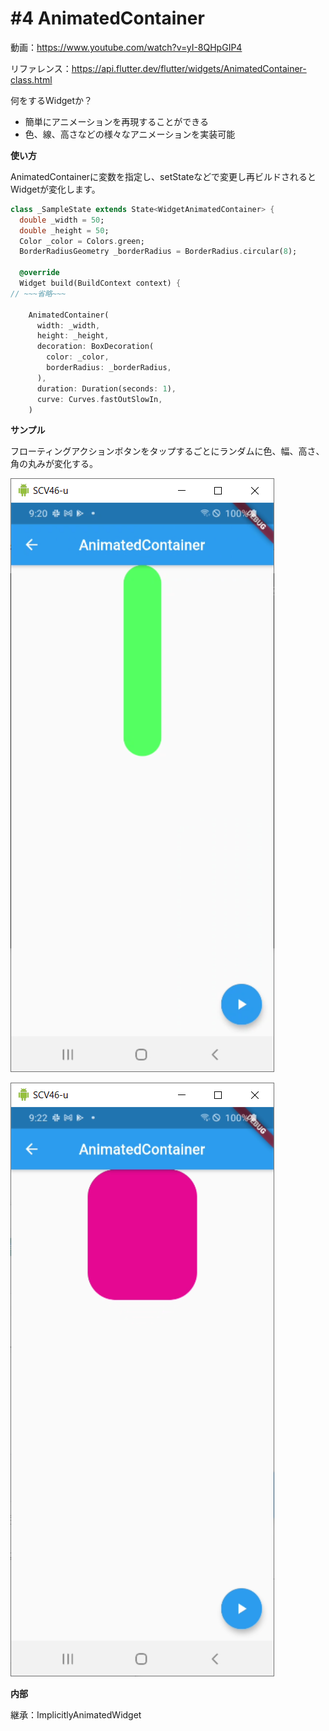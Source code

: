 # #4 AnimatedContainer

動画：https://www.youtube.com/watch?v=yI-8QHpGIP4

リファレンス：https://api.flutter.dev/flutter/widgets/AnimatedContainer-class.html



何をするWidgetか？

- 簡単にアニメーションを再現することができる
- 色、線、高さなどの様々なアニメーションを実装可能



**使い方**

AnimatedContainerに変数を指定し、setStateなどで変更し再ビルドされるとWidgetが変化します。

```dart
class _SampleState extends State<WidgetAnimatedContainer> {
  double _width = 50;
  double _height = 50;
  Color _color = Colors.green;
  BorderRadiusGeometry _borderRadius = BorderRadius.circular(8);

  @override
  Widget build(BuildContext context) {
// ~~~省略~~~

    AnimatedContainer(
      width: _width,
      height: _height,
      decoration: BoxDecoration(
        color: _color,
        borderRadius: _borderRadius,
      ),
      duration: Duration(seconds: 1),
      curve: Curves.fastOutSlowIn,
    )
```







**サンプル**

フローティングアクションボタンをタップするごとにランダムに色、幅、高さ、角の丸みが変化する。

![image-20210721212145899](image-20210721212145899.png)

![image-20210721212209555](image-20210721212209555.png)



**内部**

継承：ImplicitlyAnimatedWidget

